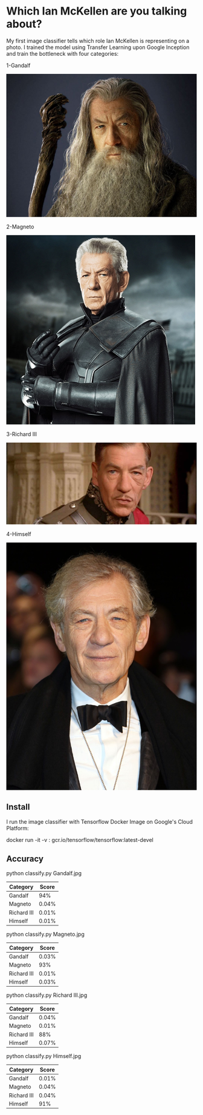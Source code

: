 # Which Ian McKellen are you talking about?

My first image classifier tells which role Ian McKellen is representing on a photo.
I trained the model using Transfer Learning upon Google Inception and train the bottleneck with four categories:

1-Gandalf

![Gandalf](https://github.com/willycornelissen/which_ian_mckellen/blob/master/Gandalf.jpg)

2-Magneto

![Magneto](https://github.com/willycornelissen/which_ian_mckellen/blob/master/Magneto.jpg)

3-Richard III

![Richard III](https://github.com/willycornelissen/which_ian_mckellen/blob/master/Richard%20III.jpg)

4-Himself

![Himself](https://github.com/willycornelissen/which_ian_mckellen/blob/master/Himself.jpg)

## Install

I run the image classifier with Tensorflow Docker Image on Google's Cloud Platform: 

docker run -it -v <hostdir>:<imagedir> gcr.io/tensorflow/tensorflow:latest-devel

## Accuracy

python classify.py Gandalf.jpg

| Category      | Score         |
| ------------- | ------------- |
| Gandalf       | 94%           |
| Magneto       | 0.04%         |
| Richard III   | 0.01%         |
| Himself       | 0.01%         |

python classify.py Magneto.jpg

| Category      | Score         |
| ------------- | ------------- |
| Gandalf       | 0.03%         |
| Magneto       | 93%           |
| Richard III   | 0.01%         |
| Himself       | 0.03%         |

python classify.py Richard III.jpg

| Category      | Score         |
| ------------- | ------------- |
| Gandalf       | 0.04%         |
| Magneto       | 0.01%         |
| Richard III   | 88%           |
| Himself       | 0.07%         |

python classify.py Himself.jpg

| Category      | Score         |
| ------------- | ------------- |
| Gandalf       | 0.01%         |
| Magneto       | 0.04%         |
| Richard III   | 0.04%         |
| Himself       | 91%           |
